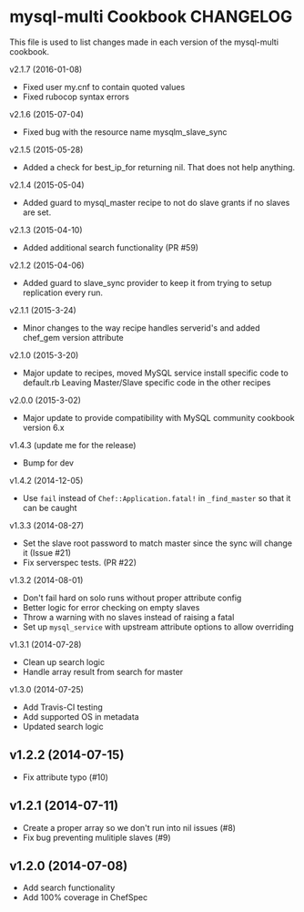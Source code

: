 mysql-multi Cookbook CHANGELOG
==============================
This file is used to list changes made in each version of the mysql-multi
cookbook.

v2.1.7 (2016-01-08)
- Fixed user my.cnf to contain quoted values
- Fixed rubocop syntax errors

v2.1.6 (2015-07-04)
- Fixed bug with the resource name mysqlm_slave_sync

v2.1.5 (2015-05-28)
- Added a check for best_ip_for returning nil. That does not help anything.

v2.1.4 (2015-05-04)
- Added guard to mysql_master recipe to not do slave grants if no slaves are set.

v2.1.3 (2015-04-10)
- Added additional search functionality (PR #59)

v2.1.2 (2015-04-06)
- Added guard to slave_sync provider to keep it from trying to setup replication every run.

v2.1.1 (2015-3-24)
- Minor changes to the way recipe handles serverid's and added chef_gem version attribute

v2.1.0 (2015-3-20)
- Major update to recipes, moved MySQL service install specific code to default.rb
  Leaving Master/Slave specific code in the other recipes

v2.0.0 (2015-3-02)
- Major update to provide compatibility with MySQL community cookbook version 6.x

v1.4.3 (update me for the release)
- Bump for dev

v1.4.2 (2014-12-05)
- Use `fail` instead of `Chef::Application.fatal!` in `_find_master` so that it can be caught

v1.3.3 (2014-08-27)
- Set the slave root password to match master since the sync will change it (Issue #21)
- Fix serverspec tests. (PR #22)

v1.3.2 (2014-08-01)
- Don't fail hard on solo runs without proper attribute config
- Better logic for error checking on empty slaves
- Throw a warning with no slaves instead of raising a fatal
- Set up `mysql_service` with upstream attribute options to allow overriding

v1.3.1 (2014-07-28)
- Clean up search logic
- Handle array result from search for master

v1.3.0 (2014-07-25)
- Add Travis-CI testing
- Add supported OS in metadata
- Updated search logic

v1.2.2 (2014-07-15)
-------------------
- Fix attribute typo (#10)

v1.2.1 (2014-07-11)
-------------------
- Create a proper array so we don't run into nil issues (#8)
- Fix bug preventing mulitiple slaves (#9)

v1.2.0 (2014-07-08)
-------------------
- Add search functionality
- Add 100% coverage in ChefSpec
